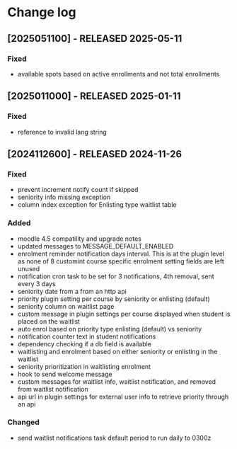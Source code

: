 # Change log

## [2025051100] - RELEASED 2025-05-11

### Fixed

- available spots based on active enrollments and not total enrollments

## [2025011000] - RELEASED 2025-01-11

### Fixed

- reference to invalid lang string

## [2024112600] - RELEASED 2024-11-26

### Fixed

- prevent increment notify count if skipped
- seniority info missing exception
- column index exception for Enlisting type waitlist table

### Added

- moodle 4.5 compatility and upgrade notes
- updated messages to MESSAGE_DEFAULT_ENABLED
- enrolment reminder notification days interval. This is at the plugin level as none of 8 customint course specific enrolment setting fields are left unused
- notification cron task to be set for 3 notifications, 4th removal, sent every 3 days
- seniority date from a from an http api
- priority plugin setting per course by seniority or enlisting (default)
- seniority column on waitlist page
- custom message in plugin settings per course displayed when student is placed on the waitlist
- auto enrol based on priority type enlisting (default) vs seniority
- notification counter text in student notifications
- dependency checking if a db field is available
- waitlisting and enrolment based on either seniority or enlisting in the waitlist
- seniority prioritization in waitlisting enrolment
- hook to send welcome message
- custom messages for waitlist info, waitlist notification, and removed from waitlist notification
- api url in plugin settings for external user info to retrieve priority through an api

### Changed

- send waitlist notifications task default period to run daily to 0300z
